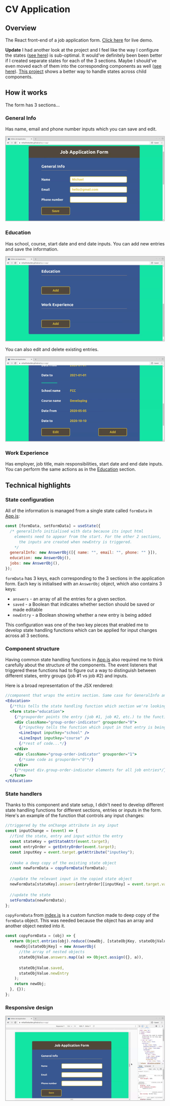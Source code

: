 # CV Application

## Overview

The React front-end of a job application form. [Click here](https://mihailthebuilder.github.io/top-cv-app/) for live demo.

**Update** I had another look at the project and I feel like the way I configure the states ([see here](#state-configuration)) is sub-optimal. It would've definitely been been better if I created separate states for each of the 3 sections. Maybe I should've even moved each of them into the corresponding components as well ([see here](#component-structure)). [This project](https://github.com/mihailthebuilder/personal-site) shows a better way to handle states across child components.

## How it works

The form has 3 sections...

### General Info

Has name, email and phone number inputs which you can save and edit.

![general info](./demo/general-info.gif)

### Education

Has school, course, start date and end date inputs. You can add new entries and save the information.

![education add and save](./demo/education-add.gif)

You can also edit and delete existing entries.

![education edit and delete](./demo/education-edit.gif)

### Work Experience

Has employer, job title, main responsibilities, start date and end date inputs. You can perform the same actions as in the [Education](#education) section.

## Technical highlights

### State configuration

All of the information is managed from a single state called `formData` in [App.js](./src/App.js):

```js
const [formData, setFormData] = useState({
  /* generalInfo initialised with data because its input html 
    elements need to appear from the start. For the other 2 sections,
      the inputs are created when newEntry is triggered.
    */
  generalInfo: new AnswerObj([{ name: "", email: "", phone: "" }]),
  education: new AnswerObj(),
  jobs: new AnswerObj(),
});
```

`formData` has 3 keys, each corresponding to the 3 sections in the application form. Each key is initialised with an `AnswerObj` object, which also contains 3 keys:

- `answers` - an array of all the entries for a given section.
- `saved` - a Boolean that indicates whether section should be saved or made editable
- `newEntry` - a Boolean showing whether a new entry is being added

This configuration was one of the two key pieces that enabled me to develop state handling functions which can be applied for input changes across all 3 sections.

### Component structure

Having common state handling functions in [App.js](./App.js) also required me to think carefully about the structure of the components. The event listeners that triggered these functions had to figure out a way to distinguish between different states, entry groups (job #1 vs job #2) and inputs.

Here is a broad representation of the JSX rendered:

```jsx
//component that wraps the entire section. Same case for GeneralInfo and WorkExp
<Education>
  {/*this tells the state handling function which section we're looking at */}
  <form state="education">
    {/*grouporder points the entry (job #1, job #2, etc.) to the function*/}
    <div className="group-order-indicator" grouporder="0">
      {/*inputkey tells the function which input in that entry is being activated*/}
      <LineInput inputkey="school" />
      <LineInput inputkey="course" />
      {/*rest of code...*/}
    </div>
    <div className="group-order-indicator" grouporder="1">
      {/*same code as grouporder="0"*/}
    </div>
    {/*repeat div.group-order-indicator elements for all job entries*/}
  </form>
</Education>
```

### State handlers

Thanks to this component and state setup, I didn't need to develop different state handling functions for different sections, entries or inputs in the form. Here's an example of the function that controls any input changes:

```js
//triggered by the onChange attribute in any input
const inputChange = (event) => {
  //find the state, entry and input within the entry
  const stateKey = getStateAttr(event.target);
  const entryOrder = getEntryOrder(event.target);
  const inputKey = event.target.getAttribute("inputkey");

  //make a deep copy of the existing state object
  const newFormData = copyFormData(formData);

  //update the relevant input in the copied state object
  newFormData[stateKey].answers[entryOrder][inputKey] = event.target.value;

  //update the state
  setFormData(newFormData);
};
```

`copyFormData` from [index.js](./src/common/index.js) is a custom function made to deep copy of the `formData` object. This was needed because the object has an array and another object nested into it.

```js
const copyFormData = (obj) => {
  return Object.entries(obj).reduce((newObj, [stateObjKey, stateObjValue]) => {
    newObj[stateObjKey] = new AnswerObj(
      //the array of nested objects
      stateObjValue.answers.map((a) => Object.assign({}, a)),

      stateObjValue.saved,
      stateObjValue.newEntry
    );
    return newObj;
  }, {});
};
```

### Responsive design

![responsive](./demo/responsive.gif)
